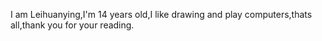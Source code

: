 I am Leihuanying,I'm 14 years old,I like drawing and play computers,thats all,thank you for your reading.
